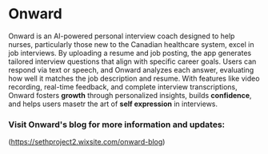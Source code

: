 # Onward
Onward is an AI-powered personal interview coach designed to help nurses, particularly those new to the Canadian healthcare system, excel in job interviews. By uploading a resume and job posting, the app generates tailored interview questions that align with specific career goals. Users can respond via text or speech, and Onward analyzes each answer, evaluating how well it matches the job description and resume. With features like video recording, real-time feedback, and complete interview transcriptions, Onward fosters **growth** through personalized insights, builds **confidence**, and helps users masetr the art of **self expression** in interviews. 

### Visit Onward's blog for more information and updates:
(https://sethproject2.wixsite.com/onward-blog)
